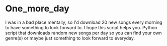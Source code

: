 # One_more_day
I was in a bad place mentally, so I'd download 20 new songs every morning to have something to look forward to. 
I hope this script helps you.
Python script that downloads random new songs per day so you can find your own genre(s) or maybe just something to look forward to everyday.


